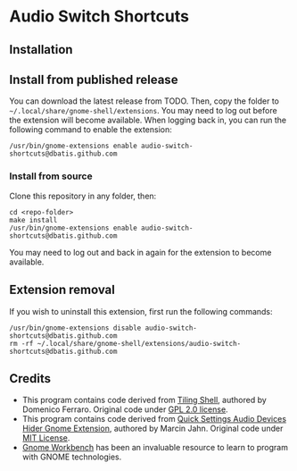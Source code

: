 # Audio Switch Shortcuts

## Installation

## Install from published release

You can download the latest release from TODO. Then, copy the folder to `~/.local/share/gnome-shell/extensions`.
You may need to log out before the extension will become available. When logging back in, you can run the following
command to enable the extension:

```shell
/usr/bin/gnome-extensions enable audio-switch-shortcuts@dbatis.github.com
```

### Install from source

Clone this repository in any folder, then:
```shell
cd <repo-folder>
make install
/usr/bin/gnome-extensions enable audio-switch-shortcuts@dbatis.github.com
```

You may need to log out and back in again for the extension to become available.

## Extension removal

If you wish to uninstall this extension, first run the following commands:

```shell
/usr/bin/gnome-extensions disable audio-switch-shortcuts@dbatis.github.com
rm -rf ~/.local/share/gnome-shell/extensions/audio-switch-shortcuts@dbatis.github.com
```

## Credits

- This program contains code derived from [Tiling Shell](https://github.com/domferr/tilingshell/tree/main),
  authored by Domenico Ferraro. Original code under
  [GPL 2.0 license](https://github.com/domferr/tilingshell/tree/main?tab=GPL-2.0-1-ov-file#readme).
- This program contains code derived from [Quick Settings Audio Devices Hider Gnome Extension](https://github.com/marcinjahn/gnome-quicksettings-audio-devices-hider-extension),
  authored by Marcin Jahn. Original code under
  [MIT License](https://github.com/marcinjahn/gnome-quicksettings-audio-devices-hider-extension?tab=MIT-1-ov-file#readme).
- [Gnome Workbench](https://github.com/workbenchdev/Workbench) has been an invaluable resource to learn
  to program with GNOME technologies.